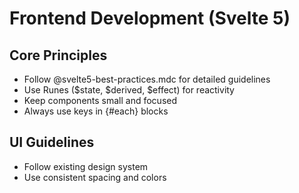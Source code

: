 # Frontend Development (Svelte 5)

## Core Principles

- Follow @svelte5-best-practices.mdc for detailed guidelines
- Use Runes ($state, $derived, $effect) for reactivity
- Keep components small and focused
- Always use keys in {#each} blocks

## UI Guidelines

- Follow existing design system
- Use consistent spacing and colors
